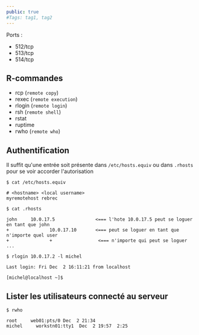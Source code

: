 ```yaml
---
public: true 
#Tags: tag1, tag2
---
```


Ports :

- 512/tcp
- 513/tcp
- 514/tcp

## R-commandes

- rcp (`remote copy`)
- rexec (`remote execution`)
- rlogin (`remote login`)
- rsh (`remote shell`)
- rstat
- ruptime
- rwho (`remote who`)

## Authentification

Il suffit qu'une entrée soit présente dans `/etc/hosts.equiv` ou dans `.rhosts` pour se voir accorder l'autorisation

```shell-session
$ cat /etc/hosts.equiv

# <hostname> <local username>
myremotehost rebrec
```

```shell-session
$ cat .rhosts

john     10.0.17.5               <=== l'hote 10.0.17.5 peut se loguer en tant que john
+               10.0.17.10       <=== peut se loguer en tant que n'importe quel user
+               +                 <=== n'importe qui peut se loguer ...
```

```shell-session
$ rlogin 10.0.17.2 -l michel

Last login: Fri Dec  2 16:11:21 from localhost

[michel@localhost ~]$
```

## Lister les utilisateurs connecté au serveur

```shell-session
$ rwho

root     web01:pts/0 Dec  2 21:34
michel     workstn01:tty1  Dec  2 19:57  2:25 
```
